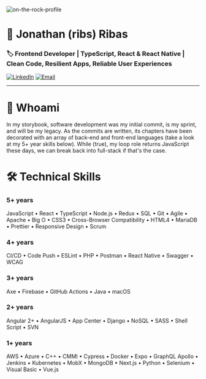 ![on-the-rock-profile](https://github.com/user-attachments/assets/deb3fdf3-9e05-4022-a63e-1e8df0c20341)
# 👋 Jonathan (ribs) Ribas

### 🏷️ Frontend Developer | TypeScript, React & React Native | Clean Code, Resilient Apps, Reliable User Experiences

[![LinkedIn](https://img.shields.io/badge/LinkedIn-0077B5?style=for-the-badge&logo=linkedin&logoColor=white)](https://www.linkedin.com/in/ribas89/)
[![Email](https://img.shields.io/badge/Email-D14836?style=for-the-badge&logo=gmail&logoColor=white)](mailto:ribas89@proton.me) 

---

# 👤 **Whoami**
In my storybook, software development was my initial commit, is my sprint, and will be my legacy. As the commits are written, its chapters have been decorated with an array of back-end and front-end languages (take a look at my 5+ year skills below). While (true), my loop role returns JavaScript these days, we can break back into full-stack if that's the case.


# 🛠️ **Technical Skills**

### 5+ years  
JavaScript • React • TypeScript • Node.js • Redux • SQL • Git • Agile • Apache • Big O • CSS3 • Cross-Browser Compatibility • HTML4 • MariaDB • Prettier • Responsive Design • Scrum

### 4+ years  
CI/CD • Code Push • ESLint • PHP • Postman • React Native • Swagger • WCAG

### 3+ years  
Axe • Firebase • GitHub Actions • Java • macOS

### 2+ years  
Angular 2+ • AngularJS • App Center • Django • NoSQL • SASS • Shell Script • SVN

### 1+ years  
AWS • Azure • C++ • CMMI • Cypress • Docker • Expo • GraphQL Apollo • Jenkins • Kubernetes • MobX • MongoDB • Next.js • Python • Selenium • Visual Basic • Vue.js
